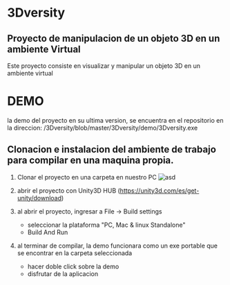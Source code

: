 # 3Dversity
## Proyecto de manipulacion de un objeto 3D en un ambiente Virtual

Este proyecto consiste en visualizar y manipular un objeto 3D en un ambiente virtual

# DEMO

la demo del proyecto en su ultima version, se encuentra en el repositorio en la direccion:
    /3Dversity/blob/master/3Dversity/demo/3Dversity.exe


## Clonacion e instalacion del ambiente de trabajo para compilar en una maquina propia.

1) Clonar el proyecto en una carpeta en nuestro PC
    ![asd](master/fotos/1.png)

2) abrir el proyecto con Unity3D HUB (https://unity3d.com/es/get-unity/download)

3) al abrir el proyecto, ingresar a File -> Build settings
    - seleccionar la plataforma "PC, Mac & linux Standalone"
    - Build And Run

4) al terminar de compilar, la demo funcionara como un exe portable que se encontrar en la carpeta seleccionada
    - hacer doble click sobre la demo
    - disfrutar de la aplicacion
